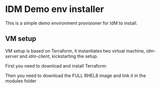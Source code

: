 # IDM Demo env installer

This is a simple demo environment provisioner for IdM to install.

## VM setup

VM setup is based on Terraform, it instantiates two virtual machine, *idm-server* and *idm-client*, kickstarting the setup.

First you need to download and install Terraform:


Then you need to download the FULL RHEL8 image and link it in the modules folder
